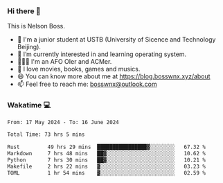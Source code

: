 ### Hi there 👋

<!--
**bosswnx/bosswnx** is a ✨ _special_ ✨ repository because its `README.md` (this file) appears on your GitHub profile.

Here are some ideas to get you started:

- 🔭 I’m currently working on ...
- 🌱 I’m currently learning ...
- 👯 I’m looking to collaborate on ...
- 🤔 I’m looking for help with ...
- 💬 Ask me about ...
- 📫 How to reach me: ...
- 😄 Pronouns: ...
- ⚡ Fun fact: ...
-->

This is Nelson Boss.

- 🏫 I'm a junior student at USTB (University of Sicence and Technology Beijing).
- 🌱 I’m currently interested in and learning operating system.
- 🧑🏻‍💻 I'm an AFO OIer and ACMer.
- 🥰 I love movies, books, games and musics.
- 😄 You can know more about me at https://blog.bosswnx.xyz/about
- 📫 Feel free to reach me: bosswnx@outlook.com

### Wakatime 💻

<!--START_SECTION:waka-->

```txt
From: 17 May 2024 - To: 16 June 2024

Total Time: 73 hrs 5 mins

Rust         49 hrs 29 mins  ████████████████▓░░░░░░░░   67.32 %
Markdown     7 hrs 48 mins   ██▓░░░░░░░░░░░░░░░░░░░░░░   10.62 %
Python       7 hrs 30 mins   ██▓░░░░░░░░░░░░░░░░░░░░░░   10.21 %
Makefile     2 hrs 22 mins   ▓░░░░░░░░░░░░░░░░░░░░░░░░   03.23 %
TOML         1 hr 54 mins    ▓░░░░░░░░░░░░░░░░░░░░░░░░   02.59 %
```

<!--END_SECTION:waka-->
